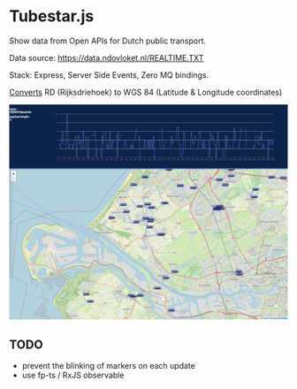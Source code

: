 # Tubestar.js

Show data from Open APIs for Dutch public transport.

Data source: https://data.ndovloket.nl/REALTIME.TXT

Stack: Express, Server Side Events, Zero MQ bindings.

[Converts](./src/main/rd2wgs.ts) RD (Rijksdriehoek) to WGS 84 (Latitude & Longitude coordinates)

![Screenshot](screenshot.png "Screenshot")

## TODO

- prevent the blinking of markers on each update
- use fp-ts / RxJS observable
